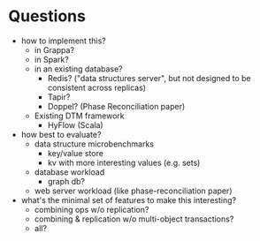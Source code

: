# Questions
- how to implement this?
    - in Grappa?
    - in Spark?
    - in an existing database?
        - Redis? ("data structures server", but not designed to be consistent across replicas)
        - Tapir?
        - Doppel? (Phase Reconciliation paper)
    - Existing DTM framework
        - HyFlow (Scala)
- how best to evaluate?
    - data structure microbenchmarks
        - key/value store
        - kv with more interesting values (e.g. sets)
    - database workload
        - graph db?
    - web server workload (like phase-reconciliation paper)
- what's the minimal set of features to make this interesting?
    - combining ops w/o replication?
    - combining & replication w/o multi-object transactions?
    - all?